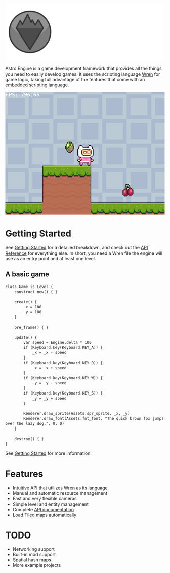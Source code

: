 ![Astro Engine](./examples/fixed-timestep/assets/banner.png)

Astro Engine is a game development framework that provides all the things you need to
easily develop games. It uses the scripting language [Wren](https://github.com/wren-lang/wren)
for game logic, taking full advantage of the features that come with an embedded
scripting language.

![Example gif](./examples/fixed-timestep/assets/example.gif)

Getting Started
===============
See [Getting Started](docs/GettingStarted.md) for a detailed breakdown, and check out the
[API Reference](docs/API.md) for everything else. In short, you need a Wren file the engine
will use as an entry point and at least one level.

A basic game
------------
    
    class Game is Level {
        construct new() { }
        
        create() {
            _x = 100
            _y = 100
        }
        
        pre_frame() { }
    
        update() {
            var speed = Engine.delta * 100
            if (Keyboard.key(Keyboard.KEY_A)) {
                _x = _x - speed
            }
            if (Keyboard.key(Keyboard.KEY_D)) {
                _x = _x + speed
            }
            if (Keyboard.key(Keyboard.KEY_W)) {
                _y = _y - speed
            }
            if (Keyboard.key(Keyboard.KEY_S)) {
                _y = _y + speed
            }
    
            Renderer.draw_sprite(Assets.spr_sprite, _x, _y)
            Renderer.draw_font(Assets.fnt_font, "The quick brown fox jumps over the lazy dog.", 0, 0)
        }
    
        destroy() { }
    }

See [Getting Started](docs/GettingStarted.md) for more information.

Features
========

 + Intuitive API that utilizes [Wren](https://github.com/wren-lang/wren) as its language
 + Manual and automatic resource management
 + Fast and very flexible cameras
 + Simple level and entity management
 + Complete [API documentation](docs/API.md)
 + Load [Tiled](https://www.mapeditor.org/) maps automatically

TODO
====

 + Networking support
 + Built-in mod support
 + Spatial hash maps
 + More example projects